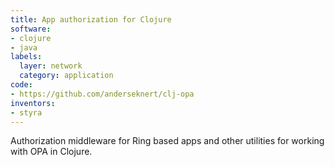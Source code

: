 ```yaml
---
title: App authorization for Clojure
software:
- clojure
- java
labels:
  layer: network
  category: application
code:
- https://github.com/anderseknert/clj-opa
inventors:
- styra
---
```

Authorization middleware for Ring based apps and other utilities for working with OPA in Clojure.

